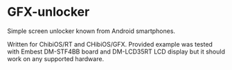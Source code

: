 GFX-unlocker
============

Simple screen unlocker known from Android smartphones.

Written for ChibiOS/RT and CHibiOS/GFX. Provided example was tested with Embest
DM-STF4BB board and DM-LCD35RT LCD display but it should work on any supported
hardware.
